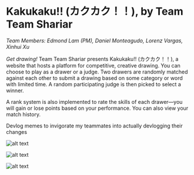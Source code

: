 # Kakukaku!! (カクカク！！), by Team Team Shariar
*Team Members: Edmond Lam (PM), Daniel Monteagudo, Lorenz Vargas, Xinhui Xu*

*Get drawing!* Team Team Shariar presents Kakukaku!! (カクカク！！), a website that hosts a platform for competitive, creative drawing. You can choose to play as a drawer or a judge. Two drawers are randomly matched against each other to submit a drawing based on some category or word with limited time. A random participating judge is then picked to select a winner. 

A rank system is also implemented to rate the skills of each drawer—you will gain or lose points based on your performance. You can also view your match history.

Devlog memes to invigorate my teammates into actually devlogging their changes

![alt text](http://i.imgur.com/C6OL19d.png "Meme 1")

![alt text](http://i.imgur.com/LQ1tZEV.jpg "Meme 2")

![alt text](http://i.imgur.com/WsBAZ11.png "Meme 3")
